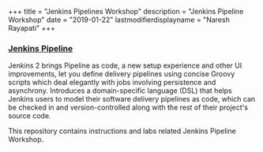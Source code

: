 +++
title = "Jenkins Pipelines Workshop"
description = "Jenkins Pipeline Workshop"
date = "2019-01-22"
lastmodifierdisplayname = "Naresh Rayapati"
+++

### [Jenkins Pipeline](https://jenkins.io/doc/book/pipeline/)

Jenkins 2 brings Pipeline as code, a new setup experience and other UI improvements, let you define delivery pipelines using concise Groovy scripts which deal elegantly with jobs involving persistence and asynchrony. Introduces a domain-specific language (DSL) that helps Jenkins users to model their software delivery pipelines as code, which can be checked in and version-controlled along with the rest of their project's source code.

This repository contains instructions and labs related Jenkins Pipeline Workshop.